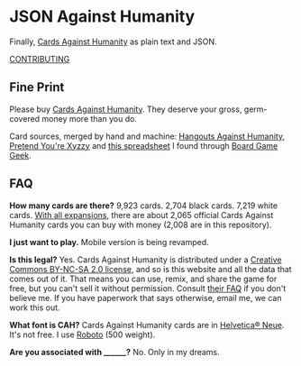 # JSON Against Humanity

Finally, [Cards Against Humanity](https://cardsagainsthumanity.com/) as plain text and JSON.

[CONTRIBUTING](./CONTRIBUTING.md)

## Fine Print

Please buy [Cards Against Humanity](https://cardsagainsthumanity.com/). They deserve your gross, germ-covered money more than you do.

Card sources, merged by hand and machine: [Hangouts Against Humanity](https://github.com/samurailink3/hangouts-against-humanity), [Pretend You're Xyzzy](http://pyx-3.pretendyoure.xyz/zy/viewcards.jsp) and [this spreadsheet](https://docs.google.com/spreadsheet/ccc?key=0Ajv9fdKngBJ_dHFvZjBzZDBjTE16T3JwNC0tRlp6Wnc&usp=sharing#gid=55) I found through [Board Game Geek](https://boardgamegeek.com/).

## FAQ

**How many cards are there?** 9,923 cards. 2,704 black cards. 7,219 white cards. [With all expansions](https://store.cardsagainsthumanity.com/), there are about 2,065 official Cards Against Humanity cards you can buy with money (2,008 are in this repository).

**I just want to play.** Mobile version is being revamped.

**Is this legal?** Yes. Cards Against Humanity is distributed under a [Creative Commons BY-NC-SA 2.0 license](https://creativecommons.org/licenses/by-nc-sa/2.0/), and so is this website and all the data that comes out of it. That means you can use, remix, and share the game for free, but you can't sell it without permission. Consult [their FAQ](https://cardsagainsthumanity.com/#info) if you don't believe me. If you have paperwork that says otherwise, email me, we can work this out.

**What font is CAH?** Cards Against Humanity cards are in [Helvetica® Neue](https://www.myfonts.com/fonts/linotype/neue-helvetica/). It's not free. I use [Roboto](http://www.google.com/fonts/specimen/Roboto) (500 weight).

**Are you associated with ______?** No. Only in my dreams.
